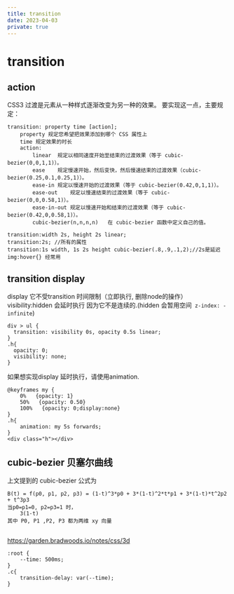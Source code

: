```yaml
---
title: transition
date: 2023-04-03
private: true
---
```

# transition
## action
CSS3 过渡是元素从一种样式逐渐改变为另一种的效果。 要实现这一点，主要规定：

    transition: property time [action];
    	property 规定您希望把效果添加到哪个 CSS 属性上
    	time 规定效果的时长
    	action:
    		linear	规定以相同速度开始至结束的过渡效果（等于 cubic-bezier(0,0,1,1)）。
    		ease	规定慢速开始，然后变快，然后慢速结束的过渡效果（cubic-bezier(0.25,0.1,0.25,1)）。
    		ease-in	规定以慢速开始的过渡效果（等于 cubic-bezier(0.42,0,1,1)）。
    		ease-out	规定以慢速结束的过渡效果（等于 cubic-bezier(0,0,0.58,1)）。
    		ease-in-out	规定以慢速开始和结束的过渡效果（等于 cubic-bezier(0.42,0,0.58,1)）。
    		cubic-bezier(n,n,n,n)	在 cubic-bezier 函数中定义自己的值。

    transition:width 2s, height 2s linear;
    transition:2s; //所有的属性
    transition:1s width, 1s 2s height cubic-bezier(.8,.9,.1,2);//2s是延迟
    img:hover{} 经常用

## transition display
display 它不受transition 时间限制（立即执行, 删除node的操作） visibility:hidden 会延时执行
因为它不是连续的.(hidden 会暂用空间` z-index: -infinite`)

    div > ul {
      transition: visibility 0s, opacity 0.5s linear;
    }
    .h{
      opacity: 0;
      visibility: none;
    }

如果想实现display 延时执行，请使用animation.

    @keyframes my {
    	0%   {opacity: 1}
    	50%   {opacity: 0.50}
    	100%   {opacity: 0;display:none}
    }
    .h{
    	animation: my 5s forwards;
    }
    <div class="h"></div>

## cubic-bezier 贝塞尔曲线

上文提到的 cubic-bezier 公式为

    B(t) = f(p0, p1, p2, p3) = (1-t)^3*p0 + 3*(1-t)^2*t*p1 + 3*(1-t)*t^2p2 + t^3p3
    当p0=p1=0, p2=p3=1 时，
    	3(1-t)
    其中 P0, P1 ,P2, P3 都为两维 xy 向量

##
https://garden.bradwoods.io/notes/css/3d

    :root {
        --time: 500ms;
    }
    .c{
        transition-delay: var(--time);
    }
